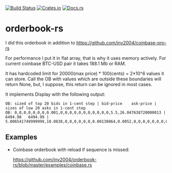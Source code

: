 [![Build Status](https://travis-ci.org/inv2004/orderbook-rs.svg?branch=master)](https://travis-ci.org/inv2004/orderbook-rs)
[![Crates.io](https://img.shields.io/crates/v/orderbook.svg)](https://crates.io/crates/orderbook)
[![Docs.rs](https://docs.rs/orderbook/badge.svg)](https://docs.rs/orderbook)

# orderbook-rs

I did this orderbook in addition to <https://github.com/inv2004/coinbase-pro-rs>

For performance I put it in flat array, that is why it uses memory actively.
For current coinbase BTC-USD pair it takes 188.1 Mb or RAM.

It has hardcoded limit for 20000(max price) * 100(cents) = 2*10^6 values it can store.
Call the OB with values which are outside these boundaries will return None,
but, I suppose, this return can be ignored in most cases.

It implements Display with the following output:
```
OB: sized of top 20 bids in 1-cent step | bid-price    ask-price | sizes of low 20 asks in 1-cent step
OB: 0,0,0,0,0,0,0,0.001,0,0,0,0,0,0,0,0,0,0,0,5.5,26.047638720000013 | 6494.98   6494.99 | 5.006541749999999,10.0838,0,0,0,0,0,0,0.00130864,0.0052,0,0,0,0,0,0,0,0,0,0,0
```

## Examples
- Coinbase orderbook with reload if sequence is missed:

  <https://github.com/inv2004/orderbook-rs/blob/master/examples/coinbase.rs>

